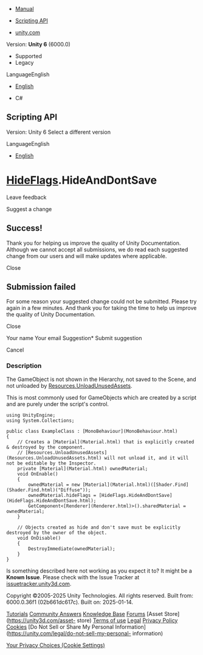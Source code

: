 [ ]()

  * [Manual](../Manual/index.html)
  * [Scripting API](../ScriptReference/index.html)

  * [unity.com](https://unity.com/)

Version: **Unity 6** (6000.0)

  * Supported
  * Legacy

LanguageEnglish

  * [English]()

  * C#

[ ](https://docs.unity3d.com)

## Scripting API

Version: Unity 6 Select a different version

LanguageEnglish

  * [English]()

#  [HideFlags](HideFlags.html).HideAndDontSave

Leave feedback

Suggest a change

## Success!

Thank you for helping us improve the quality of Unity Documentation. Although
we cannot accept all submissions, we do read each suggested change from our
users and will make updates where applicable.

Close

## Submission failed

For some reason your suggested change could not be submitted. Please <a>try
again</a> in a few minutes. And thank you for taking the time to help us
improve the quality of Unity Documentation.

Close

Your name Your email Suggestion* Submit suggestion

Cancel

[ ]()

### Description

The GameObject is not shown in the Hierarchy, not saved to the Scene, and not
unloaded by [Resources.UnloadUnusedAssets](Resources.UnloadUnusedAssets.html).

This is most commonly used for GameObjects which are created by a script and
are purely under the script's control.

    
    
    using UnityEngine;
    using System.Collections;  
      
    public class ExampleClass : [MonoBehaviour](MonoBehaviour.html)
    {
        // Creates a [Material](Material.html) that is explicitly created & destroyed by the component.
        // [Resources.UnloadUnusedAssets](Resources.UnloadUnusedAssets.html) will not unload it, and it will not be editable by the Inspector.
        private [Material](Material.html) ownedMaterial;
        void OnEnable()
        {
            ownedMaterial = new [Material](Material.html)([Shader.Find](Shader.Find.html)("Diffuse"));
            ownedMaterial.hideFlags = [HideFlags.HideAndDontSave](HideFlags.HideAndDontSave.html);
            GetComponent<[Renderer](Renderer.html)>().sharedMaterial = ownedMaterial;
        }  
      
        // Objects created as hide and don't save must be explicitly destroyed by the owner of the object.
        void OnDisable()
        {
            DestroyImmediate(ownedMaterial);
        }
    }
    

Is something described here not working as you expect it to? It might be a
**Known Issue**. Please check with the Issue Tracker at
[issuetracker.unity3d.com](https://issuetracker.unity3d.com).

Copyright ©2005-2025 Unity Technologies. All rights reserved. Built from:
6000.0.36f1 (02b661dc617c). Built on: 2025-01-14.

[Tutorials](https://unity3d.com/learn) [Community
Answers](https://answers.unity3d.com) [Knowledge
Base](https://support.unity3d.com/hc/en-us)
[Forums](https://forum.unity3d.com) [Asset Store](https://unity3d.com/asset-
store) [Terms of use](https://docs.unity3d.com/Manual/TermsOfUse.html)
[Legal](https://unity.com/legal) [Privacy
Policy](https://unity.com/legal/privacy-policy)
[Cookies](https://unity.com/legal/cookie-policy) [Do Not Sell or Share My
Personal Information](https://unity.com/legal/do-not-sell-my-personal-
information)

[Your Privacy Choices (Cookie Settings)](javascript:void\(0\);)

